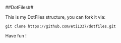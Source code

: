 ##DotFiles##

This is my DotFiles structure, you can fork it via:

    git clone https://github.com/eti1337/dotfiles.git

Have fun !